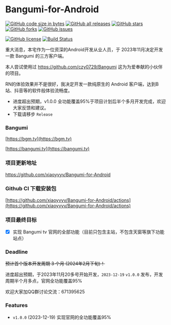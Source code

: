 # Bangumi-for-Android

[![GitHub code size in bytes](https://img.shields.io/github/languages/code-size/xiaoyvyv/Bangumi-for-Android/)](https://github.com/xiaoyvyv/Bangumi-for-Android)
[![GitHub all releases](https://img.shields.io/github/downloads/xiaoyvyv/Bangumi-for-Android/total)](https://github.com/xiaoyvyv/Bangumi-for-Android)
[![GitHub stars](https://img.shields.io/github/stars/xiaoyvyv/Bangumi-for-Android.svg)](https://github.com/xiaoyvyv/Bangumi-for-Android)
[![GitHub forks](https://img.shields.io/github/forks/xiaoyvyv/Bangumi-for-Android.svg)](https://github.com/xiaoyvyv/Bangumi-for-Android/fork)
[![GitHub issues](https://img.shields.io/github/issues/xiaoyvyv/Bangumi-for-Android)](https://github.com/xiaoyvyv/Bangumi-for-Android/issues)

[![GitHub license](https://img.shields.io/pypi/l/pywxdump)](https://github.com/xiaoyvyv/Bangumi-for-Android/blob/master/LICENSE)
[![Build Status](https://github.com/xiaoyvyv/Bangumi-for-Android/workflows/Android%20CI/badge.svg)](https://github.com/xiaoyvyv/Bangumi-for-Android/actions)

重大消息，本宅作为一位资深的Android开发从业人员，于 2023年11月决定开发一款 Bangumi 的三方客户端。

本人尝试使用过 https://github.com/czy0729/Bangumi 这为为爱奉献的小伙伴的项目。

RN的体验效果并不是很好，我决定开发一款纯原生的 Android 客户端，达到B站、抖音等的软件般体验流畅度。

- 进度超出预期，v1.0.0 全功能覆盖95%于项目计划后半个多月开发完成，欢迎大家反馈和建议。
- 下载请移步 `Release`

### Bangumi
[https://bgm.tv](https://bgm.tv)

[https://bangumi.tv](https://bangumi.tv)

### 项目更新地址
https://github.com/xiaoyvyv/Bangumi-for-Android

### Github CI 下载安装包
[https://github.com/xiaoyvyv/Bangumi-for-Android/actions](https://github.com/xiaoyvyv/Bangumi-for-Android/actions)

### 项目最终目标

- [x] 实现 Bangumi tv 官网的全部功能（目前只包含主站，不包含天窗等旗下功能站点）

### Deadline
~~预计首个版本开发周期 3 个月 (2024年2月下旬)！~~

进度超出预期，于2023年11月20多号开始开发，`2023-12-19` `v1.0.0` 发布，开发周期半个月多点，官网全功能覆盖95%

欢迎大家加QQ群讨论交流：671395625

### Features

- `v1.0.0` (2023-12-19)
  实现官网的全功能覆盖95%
